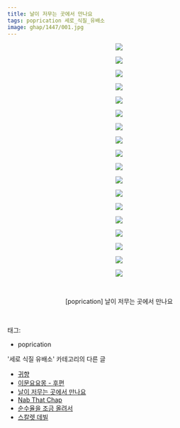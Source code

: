 ```yaml
---
title: 날이 저무는 곳에서 만나요
tags: poprication 세로_식질_유배소
image: ghap/1447/001.jpg
---
```

<div class="article">
<p style="text-align: center; clear: none; float: none;"><img src="{{ site.nasurl }}/ghap/1447/001.jpg"/></p>
<p style="text-align: center; clear: none; float: none;"><img src="{{ site.nasurl }}/ghap/1447/002.jpg"/></p>
<p style="text-align: center; clear: none; float: none;"><img src="{{ site.nasurl }}/ghap/1447/003.jpg"/></p>
<p style="text-align: center; clear: none; float: none;"><img src="{{ site.nasurl }}/ghap/1447/004.jpg"/></p>
<p style="text-align: center; clear: none; float: none;"><img src="{{ site.nasurl }}/ghap/1447/005.jpg"/></p>
<p style="text-align: center; clear: none; float: none;"><img src="{{ site.nasurl }}/ghap/1447/006.jpg"/></p>
<p style="text-align: center; clear: none; float: none;"><img src="{{ site.nasurl }}/ghap/1447/007.jpg"/></p>
<p style="text-align: center; clear: none; float: none;"><img src="{{ site.nasurl }}/ghap/1447/008.jpg"/></p>
<p style="text-align: center; clear: none; float: none;"><img src="{{ site.nasurl }}/ghap/1447/009.jpg"/></p>
<p style="text-align: center; clear: none; float: none;"><img src="{{ site.nasurl }}/ghap/1447/010.jpg"/></p>
<p style="text-align: center; clear: none; float: none;"><img src="{{ site.nasurl }}/ghap/1447/011.jpg"/></p>
<p style="text-align: center; clear: none; float: none;"><img src="{{ site.nasurl }}/ghap/1447/012.jpg"/></p>
<p style="text-align: center; clear: none; float: none;"><img src="{{ site.nasurl }}/ghap/1447/013.jpg"/></p>
<p style="text-align: center; clear: none; float: none;"><img src="{{ site.nasurl }}/ghap/1447/014.jpg"/></p>
<p style="text-align: center; clear: none; float: none;"><img src="{{ site.nasurl }}/ghap/1447/015.jpg"/></p>
<p style="text-align: center; clear: none; float: none;"><img src="{{ site.nasurl }}/ghap/1447/016.jpg"/></p>
<p style="text-align: center; clear: none; float: none;"><img src="{{ site.nasurl }}/ghap/1447/017.jpg"/></p>
<p style="text-align: center; clear: none; float: none;"><img src="{{ site.nasurl }}/ghap/1447/018.jpg"/></p>
<p style="text-align: center; clear: none; float: none;"><br/></p>
<p style="text-align: center; clear: none; float: none;">[poprication] 날이 저무는 곳에서 만나요</p>
<p><br/></p>
</div><div class="tagTrail">
<p>태그: </p>
<ul>
<li>poprication</li>
</ul>
</div><div class="another">
<p>'세로 식질 유배소' 카테고리의 다른 글</p>
<ul>
<li><a href="/2016-08-11-ghap_1480">귀향</a></li>
<li><a href="/2016-08-10-ghap_1463">이문요요몽 - 후편</a></li>
<li><a href="/2016-08-09-ghap_1447">날이 저무는 곳에서 만나요</a></li>
<li><a href="/2016-08-09-ghap_1439">Nab That Chap</a></li>
<li><a href="/2016-08-08-ghap_1429">순수율을 조금 올려서</a></li>
<li><a href="/2016-08-07-ghap_1399">스칼렛 데빌</a></li>
</ul>
</div><div class="cb_module cb_fluid">
<div class="cb_wrt cb_profile">
</div><!-- commentList close -->
</div>